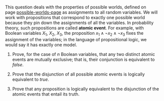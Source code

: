 

This question deals with the properties
of possible worlds, defined on page <a href="#">possible-worlds-page</a> as assignments to all
random variables. We will work with propositions that correspond to
exactly one possible world because they pin down the assignments of all
the variables. In probability theory, such propositions are called <b>atomic event</b>. For
example, with Boolean variables $X_1$, $X_2$, $X_3$, the proposition
$x_1\land \lnot x_2 \land \lnot x_3$ fixes the assignment of the
variables; in the language of propositional logic, we would say it has
exactly one model.<br>


1.  Prove, for the case of $n$ Boolean variables, that any two distinct
    atomic events are mutually exclusive; that is, their conjunction is
    equivalent to ${false}$.<br>

2.  Prove that the disjunction of all possible atomic events is
    logically equivalent to ${true}$.<br>

3.  Prove that any proposition is logically equivalent to the
    disjunction of the atomic events that entail its truth.<br>
